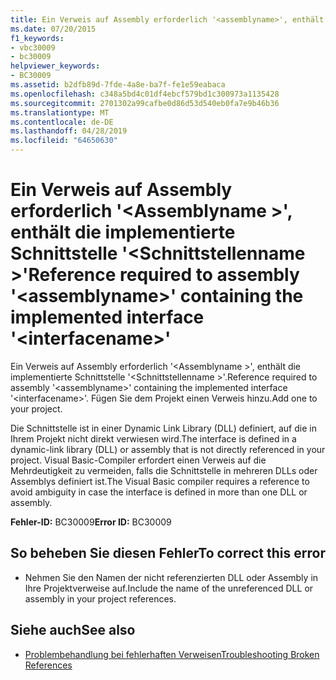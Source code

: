 ```yaml
---
title: Ein Verweis auf Assembly erforderlich '<assemblyname>', enthält die implementierte Schnittstelle'<interfacename>'
ms.date: 07/20/2015
f1_keywords:
- vbc30009
- bc30009
helpviewer_keywords:
- BC30009
ms.assetid: b2dfb89d-7fde-4a8e-ba7f-fe1e59eabaca
ms.openlocfilehash: c348a5bd4c01df4ebcf579bd1c300973a1135428
ms.sourcegitcommit: 2701302a99cafbe0d86d53d540eb0fa7e9b46b36
ms.translationtype: MT
ms.contentlocale: de-DE
ms.lasthandoff: 04/28/2019
ms.locfileid: "64650630"
---
```

# <a name="reference-required-to-assembly-assemblyname-containing-the-implemented-interface-interfacename"></a><span data-ttu-id="9d7a4-102">Ein Verweis auf Assembly erforderlich '\<Assemblyname >', enthält die implementierte Schnittstelle '\<Schnittstellenname >'</span><span class="sxs-lookup"><span data-stu-id="9d7a4-102">Reference required to assembly '\<assemblyname>' containing the implemented interface '\<interfacename>'</span></span>
<span data-ttu-id="9d7a4-103">Ein Verweis auf Assembly erforderlich '\<Assemblyname >', enthält die implementierte Schnittstelle '\<Schnittstellenname >'.</span><span class="sxs-lookup"><span data-stu-id="9d7a4-103">Reference required to assembly '\<assemblyname>' containing the implemented interface '\<interfacename>'.</span></span> <span data-ttu-id="9d7a4-104">Fügen Sie dem Projekt einen Verweis hinzu.</span><span class="sxs-lookup"><span data-stu-id="9d7a4-104">Add one to your project.</span></span>  
  
 <span data-ttu-id="9d7a4-105">Die Schnittstelle ist in einer Dynamic Link Library (DLL) definiert, auf die in Ihrem Projekt nicht direkt verwiesen wird.</span><span class="sxs-lookup"><span data-stu-id="9d7a4-105">The interface is defined in a dynamic-link library (DLL) or assembly that is not directly referenced in your project.</span></span> <span data-ttu-id="9d7a4-106">Visual Basic-Compiler erfordert einen Verweis auf die Mehrdeutigkeit zu vermeiden, falls die Schnittstelle in mehreren DLLs oder Assemblys definiert ist.</span><span class="sxs-lookup"><span data-stu-id="9d7a4-106">The Visual Basic compiler requires a reference to avoid ambiguity in case the interface is defined in more than one DLL or assembly.</span></span>  
  
 <span data-ttu-id="9d7a4-107">**Fehler-ID:** BC30009</span><span class="sxs-lookup"><span data-stu-id="9d7a4-107">**Error ID:** BC30009</span></span>  
  
## <a name="to-correct-this-error"></a><span data-ttu-id="9d7a4-108">So beheben Sie diesen Fehler</span><span class="sxs-lookup"><span data-stu-id="9d7a4-108">To correct this error</span></span>  
  
- <span data-ttu-id="9d7a4-109">Nehmen Sie den Namen der nicht referenzierten DLL oder Assembly in Ihre Projektverweise auf.</span><span class="sxs-lookup"><span data-stu-id="9d7a4-109">Include the name of the unreferenced DLL or assembly in your project references.</span></span>  
  
## <a name="see-also"></a><span data-ttu-id="9d7a4-110">Siehe auch</span><span class="sxs-lookup"><span data-stu-id="9d7a4-110">See also</span></span>

- [<span data-ttu-id="9d7a4-111">Problembehandlung bei fehlerhaften Verweisen</span><span class="sxs-lookup"><span data-stu-id="9d7a4-111">Troubleshooting Broken References</span></span>](/visualstudio/ide/troubleshooting-broken-references)
